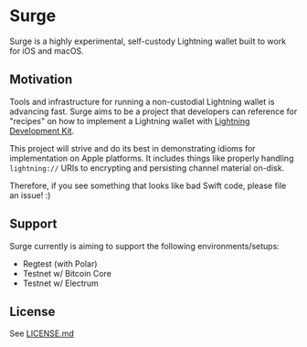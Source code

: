 # Surge
Surge is a highly experimental, self-custody Lightning wallet built to work for iOS and macOS.

## Motivation
Tools and infrastructure for running a non-custodial Lightning wallet is advancing fast. Surge aims to be a project that developers can reference for "recipes" on how to implement a Lightning wallet with [Lightning Development Kit](https://github.com/lightningdevkit/rust-lightning/).

This project will strive and do its best in demonstrating idioms for implementation on Apple platforms. It includes things like properly handling `lightning://` URIs to encrypting and persisting channel material on-disk.

Therefore, if you see something that looks like bad Swift code, please file an issue! :) 

## Support
Surge currently is aiming to support the following environments/setups:
- Regtest (with Polar)
- Testnet w/ Bitcoin Core
- Testnet w/ Electrum

## License
See [LICENSE.md](https://github.com/jurvis/Surge/blob/main/LICENSE.md)
